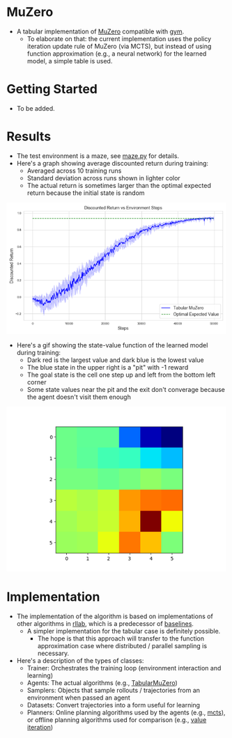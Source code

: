 
# MuZero
- A tabular implementation of [MuZero](https://arxiv.org/pdf/1911.08265.pdf) compatible with [gym](https://github.com/openai/gym).
  - To elaborate on that: the current implementation uses the policy iteration update rule of MuZero (via MCTS), but instead of using function approximation (e.g., a neural network) for the learned model, a simple table is used.
  
 # Getting Started
 - To be added.
 
 # Results
 - The test environment is a maze, see [maze.py](https://github.com/wulfebw/muzero/blob/master/muzero/envs/maze.py) for details.
 - Here's a graph showing average discounted return during training: 
   - Averaged across 10 training runs
   - Standard deviation across runs shown in lighter color
   - The actual return is sometimes larger than the optimal expected return because the initial state is random
  
 ![Average Discounted Return](/media/average_discounted_return.png)
 
 - Here's a gif showing the state-value function of the learned model during training:
   - Dark red is the largest value and dark blue is the lowest value
   - The blue state in the upper right is a "pit" with -1 reward
   - The goal state is the cell one step up and left from the bottom left corner
   - Some state values near the pit and the exit don't converage because the agent doesn't visit them enough
 
  ![State Value](/media/value_function.gif)
 
 # Implementation
- The implementation of the algorithm is based on implementations of other algorithms in [rllab](https://github.com/rll/rllab/tree/master/rllab), which is a predecessor of [baselines](https://github.com/openai/baselines).
  - A simpler implementation for the tabular case is definitely possible. 
    - The hope is that this approach will transfer to the function approximation case where distributed / parallel sampling is necessary.
- Here's a description of the types of classes:
  - Trainer: Orchestrates the training loop (environment interaction and learning)
  - Agents: The actual algorithms (e.g., [TabularMuZero](/muzero/rl/tabular_muzero.py))
  - Samplers: Objects that sample rollouts / trajectories from an environment when passed an agent
  - Datasets: Convert trajectories into a form useful for learning
  - Planners: Online planning algorithms used by the agents (e.g., [mcts](/muzero/planning/mcts.py)), or offline planning algorithms used for comparison (e.g., [value iteration](/muzero/planning/value_iteration.py))
